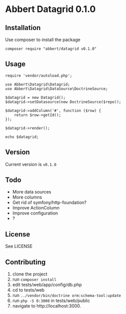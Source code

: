 # Abbert Datagrid 0.1.0

## Installation

Use composer to install the package

`composer require "abbert/datagrid v0.1.0"`

## Usage

    require 'vendor/autoload.php';
    
    use Abbert\Datagrid\Datagrid;
    use Abbert\Datagrid\DataSource\DoctrineSource;
    
    $datagrid = new Datagrid();
    $datagrid->setDatasource(new DoctrineSource($repo));
    
    $datagrid->addColumn('#', function ($row) {
    	return $row->getId();
    });
    
    $datagrid->render();
    
    echo $datagrid;

## Version

Current version is `v0.1.0`

## Todo

- More data sources
- More columns
- Get rid of symfony/http-foundation?
- Improve ActionColumn
- Improve configuration
- ?

## License

See LICENSE

## Contributing

1. clone the project
2. run `composer install`
3. edit tests/web/app/config/db.php
4. cd to tests/web 
5. run `../vendor/bin/doctrine orm:schema-tool:update`
6. run `php -S 0:3000` in tests/web/public 
7. navigate to http://localhost:3000.